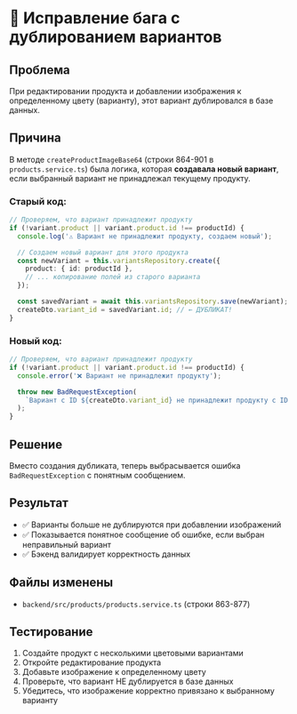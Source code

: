 # 🐛 Исправление бага с дублированием вариантов

## Проблема

При редактировании продукта и добавлении изображения к определенному цвету (варианту), этот вариант дублировался в базе данных.

## Причина

В методе `createProductImageBase64` (строки 864-901 в `products.service.ts`) была логика, которая **создавала новый вариант**, если выбранный вариант не принадлежал текущему продукту.

### Старый код:

```typescript
// Проверяем, что вариант принадлежит продукту
if (!variant.product || variant.product.id !== productId) {
  console.log('⚠️ Вариант не принадлежит продукту, создаем новый');

  // Создаем новый вариант для этого продукта
  const newVariant = this.variantsRepository.create({
    product: { id: productId },
    // ... копирование полей из старого варианта
  });

  const savedVariant = await this.variantsRepository.save(newVariant);
  createDto.variant_id = savedVariant.id; // ← ДУБЛИКАТ!
}
```

### Новый код:

```typescript
// Проверяем, что вариант принадлежит продукту
if (!variant.product || variant.product.id !== productId) {
  console.error('❌ Вариант не принадлежит продукту');

  throw new BadRequestException(
    `Вариант с ID ${createDto.variant_id} не принадлежит продукту с ID ${productId}`,
  );
}
```

## Решение

Вместо создания дубликата, теперь выбрасывается ошибка `BadRequestException` с понятным сообщением.

## Результат

- ✅ Варианты больше не дублируются при добавлении изображений
- ✅ Показывается понятное сообщение об ошибке, если выбран неправильный вариант
- ✅ Бэкенд валидирует корректность данных

## Файлы изменены

- `backend/src/products/products.service.ts` (строки 863-877)

## Тестирование

1. Создайте продукт с несколькими цветовыми вариантами
2. Откройте редактирование продукта
3. Добавьте изображение к определенному цвету
4. Проверьте, что вариант НЕ дублируется в базе данных
5. Убедитесь, что изображение корректно привязано к выбранному варианту

